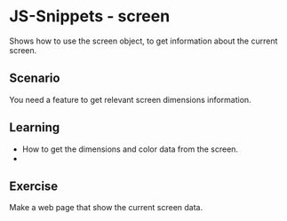 # JS-Snippets - screen
Shows how to use the screen object, to get information about the current screen.

## Scenario
You need a feature to get relevant screen dimensions information.

## Learning
- How to get the dimensions and color data from the screen.
- 

## Exercise
Make a web page that show the current screen data.

